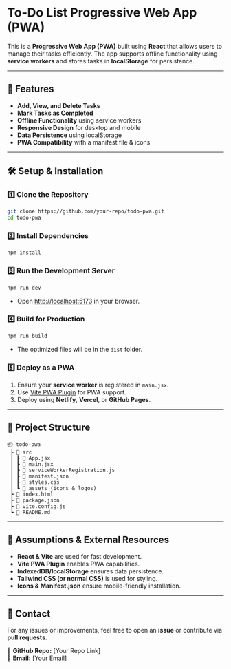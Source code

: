 ﻿# To-Do List Progressive Web App (PWA)

This is a **Progressive Web App (PWA)** built using **React** that allows users to manage their tasks efficiently. The app supports offline functionality using **service workers** and stores tasks in **localStorage** for persistence.

---

## 🚀 Features
- **Add, View, and Delete Tasks**
- **Mark Tasks as Completed**
- **Offline Functionality** using service workers
- **Responsive Design** for desktop and mobile
- **Data Persistence** using localStorage
- **PWA Compatibility** with a manifest file & icons

---

## 🛠 Setup & Installation

### **1️⃣ Clone the Repository**
```bash
git clone https://github.com/your-repo/todo-pwa.git
cd todo-pwa
```

### **2️⃣ Install Dependencies**
```bash
npm install
```

### **3️⃣ Run the Development Server**
```bash
npm run dev
```
- Open [http://localhost:5173](http://localhost:5173) in your browser.

### **4️⃣ Build for Production**
```bash
npm run build
```
- The optimized files will be in the `dist` folder.

### **5️⃣ Deploy as a PWA**
1. Ensure your **service worker** is registered in `main.jsx`.
2. Use [Vite PWA Plugin](https://vite-plugin-pwa.netlify.app/) for PWA support.
3. Deploy using **Netlify**, **Vercel**, or **GitHub Pages**.

---

## 📂 Project Structure
```
📦 todo-pwa
 ┣ 📂 src
 ┃ ┣ 📜 App.jsx
 ┃ ┣ 📜 main.jsx
 ┃ ┣ 📜 serviceWorkerRegistration.js
 ┃ ┣ 📜 manifest.json
 ┃ ┣ 📜 styles.css
 ┃ ┗ 📂 assets (icons & logos)
 ┣ 📜 index.html
 ┣ 📜 package.json
 ┣ 📜 vite.config.js
 ┗ 📜 README.md
```

---

## 📜 Assumptions & External Resources
- **React & Vite** are used for fast development.
- **Vite PWA Plugin** enables PWA capabilities.
- **IndexedDB/localStorage** ensures data persistence.
- **Tailwind CSS (or normal CSS)** is used for styling.
- **Icons & Manifest.json** ensure mobile-friendly installation.

---

## 📧 Contact
For any issues or improvements, feel free to open an **issue** or contribute via **pull requests**.

🔗 **GitHub Repo:** [Your Repo Link]  
📩 **Email:** [Your Email]

